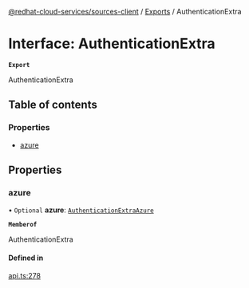[@redhat-cloud-services/sources-client](../README.md) / [Exports](../modules.md) / AuthenticationExtra

# Interface: AuthenticationExtra

**`Export`**

AuthenticationExtra

## Table of contents

### Properties

- [azure](AuthenticationExtra.md#azure)

## Properties

### azure

• `Optional` **azure**: [`AuthenticationExtraAzure`](AuthenticationExtraAzure.md)

**`Memberof`**

AuthenticationExtra

#### Defined in

[api.ts:278](https://github.com/RedHatInsights/javascript-clients/blob/main/packages/sources/api.ts#L278)
